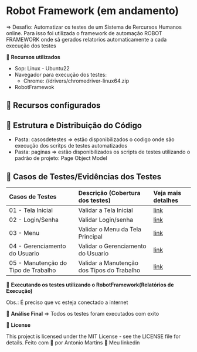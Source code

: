 # Robot Framework (em andamento)

=> Desafio: Automatizar os testes de um Sistema de Rercursos Humanos online. Para isso foi utilizada o framework de automação 
ROBOT FRAMEWORK onde sã gerados relatorios automaticamente a cada execução dos testes

🚀 **Recursos utilizados**
- Sop: Linux - Ubuntu22
- Navegador para execução dos testes:
    - Chrome: //drivers/chromedriver-linux64.zip
- RobotFramewok

## 🔖 Recursos configurados

## 🔖 Estrutura e Distribuição do Código
- Pasta: casosdetestes => estão disponibilizados o codigo onde são execução dos scritps de testes automatizados
- Pasta: paginas => estão disponibilizados os scripts de testes utilizando o padrão de projeto: Page Object Model

## 🔖 Casos de Testes/Evidências dos Testes

| Casos de Testes                            | Descrição (Cobertura dos testes)                                                     | Veja mais detalhes |
| :-----------------                         | :----------------------------------------------------------------------------------- | :----------------- |
| 01 - Tela Inicial                          | Validar a Tela Inicial                                                               | [link](https://github.com/antoniogmartins/Interfaces/blob/main/RobotFramework/CT_TelaInicial.md)                                                               |
| 02 - Login/Senha                           | Validar Login/senha                                                                  | [link](https://github.com/antoniogmartins/Interfaces/blob/main/RobotFramework/CT_Login_Senha.md)                                                               |
| 03 - Menu                                  | Validar o Menu da Tela Principal                                                     | [link](https://github.com/antoniogmartins/Interfaces/blob/main/RobotFramework/CT_Menu.md)                                                                      |
| 04 - Gerenciamento do Usuario              | Validar o Gerenciamento do Usuario                                                   | [link](https://github.com/antoniogmartins/Interfaces/blob/main/RobotFramework/CT_Gerenciamento_Usuario.md)                                                     |
| 05 - Manutenção do Tipo de Trabalho        | Validar a Manutenção dos Típos do Trabalho                                           | [link](https://github.com/antoniogmartins/Interfaces/blob/main/RobotFramework/CT_Adm_Job_Titles.md)                                                            |


🚀 **Executando os testes utilizando o RobotFramework(Relatórios de Execução)**

Obs.: É preciso que vc esteja conectado a internet

🚀 **Análise Final**
=> Todos os testes foram executados com exito

📝 **License**

This project is licensed under the MIT License - see the LICENSE file for details.
Feito com 💜  por Antonio Martins 👋   Meu linkedin


